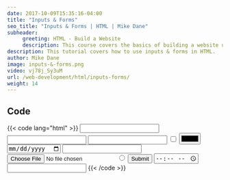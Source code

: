 ```yaml
---
date: 2017-10-09T15:35:16-04:00
title: "Inputs & Forms"
seo_title: "Inputs & Forms | HTML | Mike Dane"
subheader:
     greeting: HTML - Build a Website
     description: This course covers the basics of building a website using HTML. Work your way through the videos and we'll teach you everything you need to know to create a basic website!
description: This tutorial covers how to use inputs & forms in HTML.
author: Mike Dane
image: inputs-&-forms.png
video: vj78j_Sy3uM
url: /web-development/html/inputs-forms/
weight: 14
---
```


## Code

{{< code lang="html" >}}
<input type="text" />
<input type="password" />
<input type="number" />
<input type="checkbox" />
<input type="color" />
<input type="date" />
<input type="email" />
<input type="file" />
<input type="radio" />
<input type="submit" />
<input type="time" />
<input type="url" />
{{< /code >}}